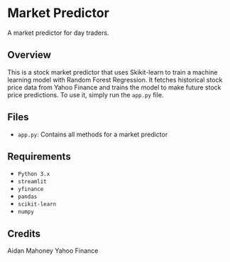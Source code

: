 # Market Predictor
A market predictor for day traders.
## Overview
This is a stock market predictor that uses Skikit-learn to train a machine learning model with Random Forest Regression. It fetches historical stock price data from Yahoo Finance and trains the model to make future stock price predictions. To use it, simply run the `app.py` file.
## Files
- `app.py`: Contains all methods for a market predictor
## Requirements
- `Python 3.x`
- `streamlit`
- `yfinance`
- `pandas`
- `scikit-learn`
- `numpy`
## Credits
Aidan Mahoney
Yahoo Finance
